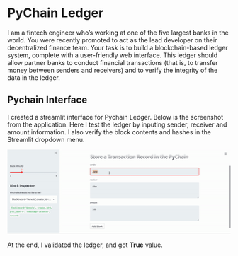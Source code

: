 # PyChain Ledger

I am a fintech engineer who’s working at one of the five largest banks in the world. You were recently promoted to act as the lead developer on their decentralized finance team. Your task is to build a blockchain-based ledger system, complete with a user-friendly web interface. This ledger should allow partner banks to conduct financial transactions (that is, to transfer money between senders and receivers) and to verify the integrity of the data in the ledger.

## Pychain Interface

I created a streamlit interface for Pychain Ledger. Below is the screenshot from the application. Here I test the ledger by inputing sender, receiver and amount information. I also verify the block contents and hashes in the Streamlit dropdown menu. 

![alt text](Images/pychain_screenshot.gif "Pychain Ledger interface")

At the end, I validated the ledger, and got **True** value.